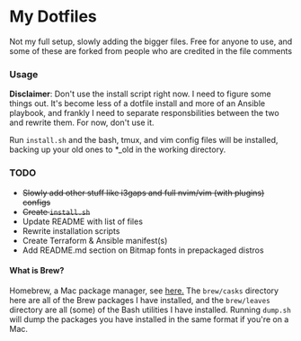 # My Dotfiles
Not my full setup, slowly adding the bigger files. Free for anyone to use, and some of these are forked from people who are credited in the file comments

### Usage

**Disclaimer**:
Don't use the install script right now. I need to figure some things out. It's become less of a dotfile install and more of an Ansible playbook, and frankly I need to separate responsbilities between the two and rewrite them. For now, don't use it.

Run `install.sh` and the bash, tmux, and vim config files will be installed, backing up your old ones to *_old in the working directory.

### TODO
- ~~Slowly add other stuff like i3gaps and full nvim/vim (with plugins) configs~~
- ~~Create `install.sh`~~
- Update README with list of files
- Rewrite installation scripts
- Create Terraform & Ansible manifest(s)
- Add README.md section on Bitmap fonts in prepackaged distros

#### What is Brew?
Homebrew, a Mac package manager, see [here.](https://brew.sh/ "Homebrew website") The `brew/casks` directory here are all of the Brew packages I have installed, and the `brew/leaves` directory are all (some) of the Bash utilities I have installed. Running `dump.sh` will dump the packages you have installed in the same format if you're on a Mac.
